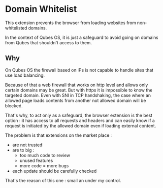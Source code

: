 # Domain Whitelist

This extension prevents the browser from loading websites from non-whitelisted domains.

In the context of Qubes OS, it is just a safeguard to avoid going on domains from Qubes that shouldn't access to them.

## Why

On Qubes OS the firewall based on IPs is not capable to handle sites that use load balancing.

Because of that a web firewall that works on http level and allows only certain domains may be great. But with https it is impossible to know the targeted domain. Even with SNI in TCP handshaking, the case where an allowed page loads contents from another not allowed domain will be blocked.

That's why, to act only as a safeguard, the browser extension is the best option : it has access to all requests and headers and can easily know if a request is initiated by the allowed domain even if loading external content.

The problem is that extensions on the market place :
 - are not trusted
 - are to big :
   - too much code to review
   - unused features
   - more code = more bugs
 - each update should be carefully checked

That's the reason of this one : small an under my control.
